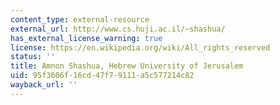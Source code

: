 ```yaml
---
content_type: external-resource
external_url: http://www.cs.huji.ac.il/~shashua/
has_external_license_warning: true
license: https://en.wikipedia.org/wiki/All_rights_reserved
status: ''
title: Amnon Shashua, Hebrew University of Jerusalem
uid: 95f3606f-16cd-47f7-9111-a5c577214c82
wayback_url: ''
---
```

